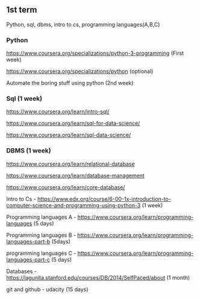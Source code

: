 1st term
--------
Python, sql, dbms, intro to cs, programming languages(A,B,C)

### Python
https://www.coursera.org/specializations/python-3-programming (First week)

https://www.coursera.org/specializations/python (optional)

Automate the boring stuff using python (2nd week)

### Sql (1 week)
https://www.coursera.org/learn/intro-sql/

https://www.coursera.org/learn/sql-for-data-science/

https://www.coursera.org/learn/sql-data-science/



### DBMS (1 week)
https://www.coursera.org/learn/relational-database

https://www.coursera.org/learn/database-management

https://www.coursera.org/learn/core-database/


Intro to Cs - https://www.edx.org/course/6-00-1x-introduction-to-computer-science-and-programming-using-python-3 (1 week)

Programming languages A - https://www.coursera.org/learn/programming-languages (5 days)

Programming languages B - https://www.coursera.org/learn/programming-languages-part-b (5days)

programming languages C - https://www.coursera.org/learn/programming-languages-part-c (5 days)


Databases - https://lagunita.stanford.edu/courses/DB/2014/SelfPaced/about (1 month)

git and github - udacity (15 days)